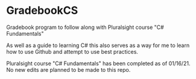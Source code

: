 # GradebookCS
Gradebook program to follow along with Pluralsight course "C# Fundamentals"

As well as a guide to learning C# this also serves as a way for me to learn how to use Github and attempt to use best practices.

Pluralsight course "C# Fundamentals" has been completed as of 01/16/21.
No new edits are planned to be made to this repo.
